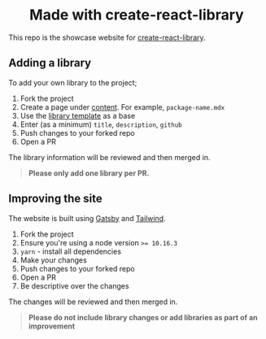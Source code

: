 <h1 align="center">
  Made with create-react-library
</h1>

This repo is the showcase website for [create-react-library](https://github.com/transitive-bullshit/create-react-library).

## Adding a library

To add your own library to the project;

1. Fork the project
2. Create a page under [content](/content/libraries). For example, `package-name.mdx`
3. Use the [library template](/template/library.mdx) as a base
4. Enter (as a minimum) `title`, `description`, `github`
5. Push changes to your forked repo
6. Open a PR

The library information will be reviewed and then merged in.

> **Please only add one library per PR.**

## Improving the site

The website is built using [Gatsby](http://gatsbyjs.org/) and [Tailwind](https://tailwindcss.com/).

1. Fork the project
2. Ensure you're using a node version `>= 10.16.3`
3. `yarn` - install all dependencies
4. Make your changes
5. Push changes to your forked repo
6. Open a PR
7. Be descriptive over the changes

The changes will be reviewed and then merged in.

> **Please do not include library changes or add libraries as part of an improvement**
